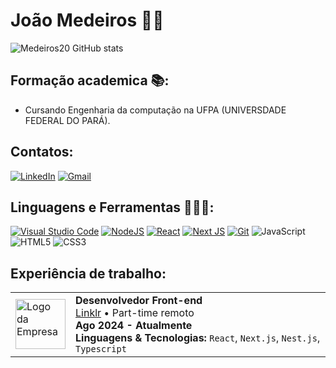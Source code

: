 # João Medeiros ✌🏽
![Medeiros20 GitHub stats](https://github-readme-stats.vercel.app/api?username=Medeiros20&show_icons=true&theme=tokyonight)

## Formação academica 📚:
- Cursando Engenharia da computação na UFPA (UNIVERSDADE FEDERAL DO PARÁ).

## Contatos:
[![LinkedIn](https://img.shields.io/badge/linkedin-%230077B5.svg?style=for-the-badge&logo=linkedin&logoColor=white)](https://www.linkedin.com/in/dev-joao-medeiros)
[	![Gmail](https://img.shields.io/badge/Gmail-D14836?style=for-the-badge&logo=gmail&logoColor=white)](HTTPS://joaomanoelmedeirosmatos@gmail.com/)
## Linguagens e Ferramentas 👨🏽‍💻:
[![Visual Studio Code](https://img.shields.io/badge/Visual%20Studio%20Code-0078d7.svg?style=for-the-badge&logo=visual-studio-code&logoColor=white)](https://code.visualstudio.com/)
[![NodeJS](https://img.shields.io/badge/node.js-6DA55F?style=for-the-badge&logo=node.js&logoColor=white)](https://nodejs.org/en/)
[![React](https://img.shields.io/badge/react-%2320232a.svg?style=for-the-badge&logo=react&logoColor=%2361DAFB)](https://react.dev/)
[![Next JS](https://img.shields.io/badge/Next-black?style=for-the-badge&logo=next.js&logoColor=white)](https://nextjs.org/)
[![Git](https://img.shields.io/badge/GIT-E44C30?style=for-the-badge&logo=git&logoColor=white)](https://git-scm.com/)
![JavaScript](https://img.shields.io/badge/javascript-%23323330.svg?style=for-the-badge&logo=javascript&logoColor=%23F7DF1E)
![HTML5](https://img.shields.io/badge/html5-%23E34F26.svg?style=for-the-badge&logo=html5&logoColor=white)
![CSS3](https://img.shields.io/badge/css3-%231572B6.svg?style=for-the-badge&logo=css3&logoColor=white)

## Experiência de  trabalho:
<table>
  <tr>
    <td><img src="https://avatars.githubusercontent.com/u/188200926?s=200&v=4" alt="Logo da Empresa" width="80"></td>
    <td>
      <strong>Desenvolvedor Front-end</strong><br>
      <a href="https://linkjr.com.br/" target="_blank">Linklr</a> • Part-time remoto<br>
      <strong>Ago 2024 - Atualmente</strong><br>
      <strong>Linguagens & Tecnologias:</strong> <code>React</code>, <code>Next.js</code>, <code>Nest.js</code>, <code>Typescript</code>
    </td>
  </tr>
</table>




<!---
Medeiros20/Medeiros20 is a ✨ special ✨ repository because its `README.md` (this file) appears on your GitHub profile.
You can click the Preview link to take a look at your changes.
--->
